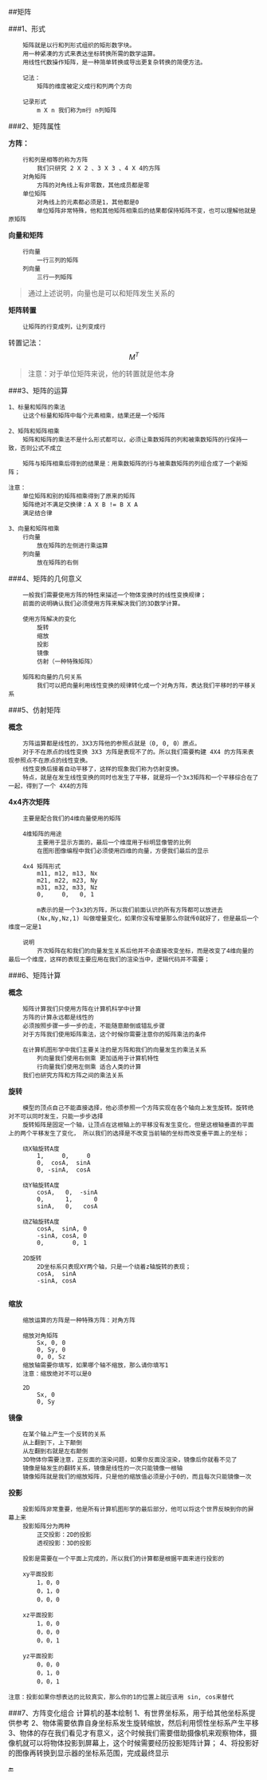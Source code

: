 ##矩阵

###1、形式
```
    矩阵就是以行和列形式组织的矩形数字块。
    用一种紧凑的方式来表达坐标转换所需的数学运算。
    用线性代数操作矩阵，是一种简单转换或导出更复杂转换的简便方法。

    记法：
        矩阵的维度被定义成行和列两个方向

    记录形式
        m X n 我们称为m行 n列矩阵

```

###2、矩阵属性

**方阵：**
```
    行和列是相等的称为方阵
        我们只研究 2 X 2 、3 X 3 、4 X 4的方阵
    对角矩阵
        方阵的对角线上有非零数，其他成员都是零
    单位矩阵
        对角线上的元素都必须是1，其他都是0
        单位矩阵非常特殊，他和其他矩阵相乘后的结果都保持矩阵不变，也可以理解他就是原矩阵
```
**向量和矩阵**
```
    行向量
        一行三列的矩阵
    列向量
        三行一列矩阵
```
>通过上述说明，向量也是可以和矩阵发生关系的

**矩阵转置**

    
        让矩阵的行变成列，让列变成行
    
转置记法： $$M^T$$
    
>注意：对于单位矩阵来说，他的转置就是他本身



###3、矩阵的运算
```
1、标量和矩阵的乘法
    让这个标量和矩阵中每个元素相乘，结果还是一个矩阵

2、矩阵和矩阵相乘
    矩阵和矩阵的乘法不是什么形式都可以，必须让乘数矩阵的列和被乘数矩阵的行保持一致，否则公式不成立

    矩阵与矩阵相乘后得到的结果是：用乘数矩阵的行与被乘数矩阵的列组合成了一个新矩阵；

注意：
    单位矩阵和别的矩阵相乘得到了原来的矩阵
    矩阵绝对不满足交换律：A X B != B X A
    满足结合律

3、向量和矩阵相乘
    行向量
        放在矩阵的左侧进行乘运算
    列向量
        放在矩阵的右侧
```

###4、矩阵的几何意义
```
    一般我们需要使用方阵的特性来描述一个物体变换时的线性变换规律；
    前面的说明确认我们必须使用方阵来解决我们的3D数学计算。

    使用方阵解决的变化
        旋转
        缩放
        投影
        镜像
        仿射（一种特殊矩阵）

    矩阵和向量的几何关系
        我们可以把向量利用线性变换的规律转化成一个对角方阵，表达我们平移时的平移关系
```

###5、仿射矩阵

**概念**
```
    方阵运算都是线性的，3X3方阵他的参照点就是（0, 0, 0）原点。
    对于不在原点的线性变换 3X3 方阵是表现不了的。所以我们需要构建 4X4 的方阵来表现参照点不在原点的线性变换。
    线性变换后接着自动平移了，这样的现象我们称为仿射变换。
    特点，就是在发生线性变换的同时也发生了平移，就是将一个3x3矩阵和一个平移综合在了一起，得到了一个 4X4的方阵
```
**4x4齐次矩阵**
```
    主要是配合我们的4维向量使用的矩阵

    4维矩阵的用途
        主要用于显示方面的，最后一个维度用于标明显像管的比例
        在图形图像编程中我们必须使用四维的向量，方便我们最后的显示

    4x4 矩阵形式
        m11, m12, m13, Nx
        m21, m22, m23, Ny
        m31, m32, m33, Nz
        0,     0,   0, 1

        m表示的是一个3x3的方阵，所以我们前面认识的所有方阵都可以放进去
        (Nx,Ny,Nz,1) 叫做增量变化，如果你没有增量那么你就传0就好了，但是最后一个维度一定是1

    说明
        齐次矩阵在和我们的向量发生关系后他并不会直接改变坐标，而是改变了4维向量的最后一个维度，这样的表现主要应用在我们的渲染当中，逻辑代码并不需要；

```

###6、矩阵计算

**概念**
```
    矩阵计算我们只使用方阵在计算机科学中计算
    方阵的计算永远都是线性的
    必须按照步骤一步一步的走，不能随意颠倒或错乱步骤
    对于方阵我们使用矩阵乘法，这个时候你需要注意你的矩阵乘法的条件

    在计算机图形学中我们主要关注的是方阵和我们的向量发生的乘法关系
        列向量我们使用右侧乘 更加适用于计算机特性
        行向量我们使用左侧乘 适合人类的计算
    我们也研究方阵和方阵之间的乘法关系
```

**旋转**
```
    模型的顶点自己不能直接选择，他必须参照一个方阵实现在各个轴向上发生旋转。旋转绝对不可以同时发生，只能一步步选择
    旋转矩阵是固定一个轴，让顶点在这根轴上的平移没有发生变化，但是这根轴垂直的平面上的两个平移发生了变化， 所以我们的选择是不改变当前轴的坐标而改变垂平面上的坐标；

    绕X轴旋转A度
        1,     0,     0
        0,  cosA,  sinA
        0, -sinA,  cosA

    绕Y轴旋转A度
        cosA,   0,  -sinA
        0,      1,      0
        sinA,   0,   cosA

    绕Z轴旋转A度
        cosA,  sinA, 0 
        -sinA, cosA, 0
        0,        0, 1

    2D旋转
        2D坐标系只表现XY两个轴，只是一个绕着z轴旋转的表现；
        cosA,  sinA 
        -sinA, cosA


```


**缩放**
```
    缩放运算的方阵是一种特殊方阵：对角方阵

    缩放对角矩阵
        Sx, 0, 0
        0, Sy, 0
        0, 0, Sz
    缩放轴需要你填写，如果哪个轴不缩放，那么请你填写1
    注意：缩放绝对不可以是0

    2D
        Sx, 0
        0, Sy

```

**镜像**
```
    在某个轴上产生一个反转的关系
    从上翻到下，上下颠倒
    从左翻到右就是左右颠倒
    3D物体你需要注意，正反面的渲染问题，如果你反面没渲染，镜像后你就看不见了
    镜像是轴发生的翻转关系，镜像是线性的一次只能镜像一根轴
    镜像矩阵就是我们的缩放矩阵，只是他的缩放值必须是小于0的，而且每次只能镜像一次

```

**投影**
```
    投影矩阵非常重要，他是所有计算机图形学的最后部分，他可以将这个世界反映到你的屏幕上来
    投影矩阵分为两种
        正交投影：2D的投影
        透视投影：3D的投影

    投影是需要在一个平面上完成的，所以我们的计算都是根据平面来进行投影的

    xy平面投影
        1，0，0
        0，1，0
        0，0，0

    xz平面投影
        1，0，0
        0，0，0
        0，0，1

    yz平面投影
        0，0，0
        0，1，0
        0，0，1
    
注意：投影如果你想表达的比较真实，那么你的1的位置上就应该用 sin, cos来替代

```

###7、方阵变化组合
    计算机的基本绘制
        1、有世界坐标系，用于给其他坐标系提供参考
        2、物体需要依靠自身坐标系发生旋转缩放，然后利用惯性坐标系产生平移
        3、物体的存在我们看见才有意义，这个时候我们需要借助摄像机来观察物体，摄像机就可以将物体投影到屏幕上，这个时候需要经历投影矩阵计算；
        4、将投影好的图像再转换到显示器的坐标系范围，完成最终显示


🔚
